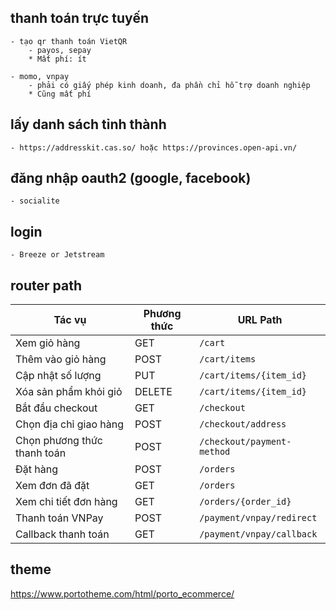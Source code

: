 ## thanh toán trực tuyến

    - tạo qr thanh toán VietQR
        - payos, sepay
        * Mất phí: ít

    - momo, vnpay
        - phải có giấy phép kinh doanh, đa phần chỉ hỗ trợ doanh nghiệp
        * Cũng mất phí

## lấy danh sách tỉnh thành

    - https://addresskit.cas.so/ hoặc https://provinces.open-api.vn/

## đăng nhập oauth2 (google, facebook)

    - socialite

## login

    - Breeze or Jetstream

## router path

| Tác vụ                      | Phương thức | URL Path                   |
| --------------------------- | ----------- | -------------------------- |
| Xem giỏ hàng                | GET         | `/cart`                    |
| Thêm vào giỏ hàng           | POST        | `/cart/items`              |
| Cập nhật số lượng           | PUT         | `/cart/items/{item_id}`    |
| Xóa sản phẩm khỏi giỏ       | DELETE      | `/cart/items/{item_id}`    |
| Bắt đầu checkout            | GET         | `/checkout`                |
| Chọn địa chỉ giao hàng      | POST        | `/checkout/address`        |
| Chọn phương thức thanh toán | POST        | `/checkout/payment-method` |
| Đặt hàng                    | POST        | `/orders`                  |
| Xem đơn đã đặt              | GET         | `/orders`                  |
| Xem chi tiết đơn hàng       | GET         | `/orders/{order_id}`       |
| Thanh toán VNPay            | POST        | `/payment/vnpay/redirect`  |
| Callback thanh toán         | GET         | `/payment/vnpay/callback`  |

## theme

https://www.portotheme.com/html/porto_ecommerce/
